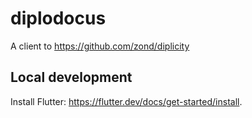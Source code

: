 # diplodocus

A client to https://github.com/zond/diplicity

## Local development

Install Flutter: https://flutter.dev/docs/get-started/install.
